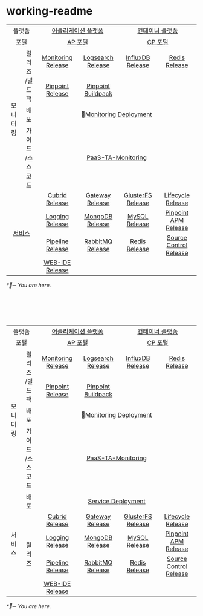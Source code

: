 # working-readme

<table>
  <tr>
    <td colspan=2 align=center>
      플랫폼
    </td>
    <td colspan=2 align=center>
      <a href="https://github.com/PaaS-TA/paasta-deployment">어플리케이션 플랫폼</a>
    </td>
    <td colspan=2 align=center>
      <a href="need_change">컨테이너 플랫폼</a>
    </td>
  </tr>
  <tr>
    <td colspan=2 align=center>
      포털
    </td>
    <td colspan=2 align=center>
      <a href="https://github.com/PaaS-TA/portal-deployment">AP 포털</a>
    </td>
    <td colspan=2 align=center>
      <a href="need_change">CP 포털</a>
    </td>
  </tr>
  <tr align=center>
    <td rowspan=4>모니터링</td>
    <td rowspan=2>릴리즈<br>/빌드팩</td>
    <td><a href="https://github.com/PaaS-TA/PaaS-TA-Monitoring-Release">Monitoring Release</a></td>
    <td><a href="https://github.com/PaaS-TA/paas-ta-monitoring-logsearch-release">Logsearch Release</a></td>
    <td><a href="https://github.com/PaaS-TA/paas-ta-monitoring-influxdb-release">InfluxDB Release</a></td>
    <td><a href="https://github.com/PaaS-TA/paas-ta-monitoring-redis-release">Redis Release</a></td>
  </tr>
  <tr align=center>
    <td><a href="https://github.com/PaaS-TA/PAAS-TA-PINPOINT-MONITORING-RELEASE">Pinpoint Release</td>
    <td><a href="https://github.com/PaaS-TA/PAAS-TA-PINPOINT-MONITORING-BUILDPACK">Pinpoint Buildpack</td>
    <td></td>
    <td></td>
  </tr>
  <tr align=center>
    <td>배포</td>
    <td colspan=4>🚩<a href="https://github.com/PaaS-TA/monitoring-deployment">Monitoring Deployment</td>
  </tr>
  <tr align=center>
    <td>가이드<br>/소스 코드</td>
    <td colspan=4><a href="https://github.com/PaaS-TA/PaaS-TA-Monitoring">PaaS-TA-Monitoring</a></td>
  </tr>
  </tr>
  <tr align=center>
    <td rowspan=4 colspan=2>
      <a href="https://github.com/PaaS-TA/service-deployment">서비스</a>
    </td>
    <td>
      <a href="https://github.com/PaaS-TA/PAAS-TA-CUBRID-RELEASE">Cubrid Release</a>
    </td>
    <td>
      <a href="https://github.com/PaaS-TA/PAAS-TA-API-GATEWAY-SERVICE-RELEASE">Gateway Release</a>
    </td>
    <td>
      <a href="https://github.com/PaaS-TA/PAAS-TA-GLUSTERFS-RELEASE">GlusterFS Release</a>
    </td>
    <td>
      <a href="https://github.com/PaaS-TA/PAAS-TA-APP-LIFECYCLE-SERVICE-RELEASE">Lifecycle Release</a>
    </td>
  </tr>
  <tr align=center>
    <td>
      <a href="https://github.com/PaaS-TA/PAAS-TA-LOGGING-SERVICE-RELEASE">Logging Release</a>
    </td>
    <td>
      <a href="https://github.com/PaaS-TA/PAAS-TA-MONGODB-SHARD-RELEASE">MongoDB Release</a>
    </td>
    <td>
      <a href="https://github.com/PaaS-TA/PAAS-TA-MYSQL-RELEASE">MySQL Release</a>
    </td>
    <td>
      <a href="https://github.com/PaaS-TA/PAAS-TA-PINPOINT-RELEASE">Pinpoint APM Release</a>
    </td>
  </tr>
  <tr align=center>
    <td>
      <a href="https://github.com/PaaS-TA/PAAS-TA-DELIVERY-PIPELINE-RELEASE">Pipeline Release</a>
    </td>
    <td align=center>
      <a href="https://github.com/PaaS-TA/rabbitmq-release">RabbitMQ Release</a>
    </td>
    <td>
      <a href="https://github.com/PaaS-TA/PAAS-TA-ON-DEMAND-REDIS-RELEASE">Redis Release</a>
    </td>
    <td>
      <a href="https://github.com/PaaS-TA/PAAS-TA-SOURCE-CONTROL-RELEASE">Source Control Release</a>
    </td>
  </tr>
  <tr align=center>
    <td>
      <a href="https://github.com/PaaS-TA/PAAS-TA-WEB-IDE-RELEASE-NEW">WEB-IDE Release</a>
    </td>
    <td>
    </td>
    <td>
    </td>
    <td>
    </td>
  </tr>
</table>
<i>*🚩─ You are here.</i>



  
  
<br><br><br><br>
  
  
  
<table>
  <tr>
    <td colspan=2 align=center>
      플랫폼
    </td>
    <td colspan=2 align=center>
      <a href="https://github.com/PaaS-TA/paasta-deployment">어플리케이션 플랫폼</a>
    </td>
    <td colspan=2 align=center>
      <a href="need_change">컨테이너 플랫폼</a>
    </td>
  </tr>
  <tr>
    <td colspan=2 align=center>
      포털
    </td>
    <td colspan=2 align=center>
      <a href="https://github.com/PaaS-TA/portal-deployment">AP 포털</a>
    </td>
    <td colspan=2 align=center>
      <a href="need_change">CP 포털</a>
    </td>
  </tr>
  <tr align=center>
    <td rowspan=4>모니터링</td>
    <td rowspan=2>릴리즈<br>/빌드팩</td>
    <td><a href="https://github.com/PaaS-TA/PaaS-TA-Monitoring-Release">Monitoring Release</a></td>
    <td><a href="https://github.com/PaaS-TA/paas-ta-monitoring-logsearch-release">Logsearch Release</a></td>
    <td><a href="https://github.com/PaaS-TA/paas-ta-monitoring-influxdb-release">InfluxDB Release</a></td>
    <td><a href="https://github.com/PaaS-TA/paas-ta-monitoring-redis-release">Redis Release</a></td>
  </tr>
  <tr align=center>
    <td><a href="https://github.com/PaaS-TA/PAAS-TA-PINPOINT-MONITORING-RELEASE">Pinpoint Release</td>
    <td><a href="https://github.com/PaaS-TA/PAAS-TA-PINPOINT-MONITORING-BUILDPACK">Pinpoint Buildpack</td>
    <td></td>
    <td></td>
  </tr>
  <tr align=center>
    <td>배포</td>
    <td colspan=4>🚩<a href="https://github.com/PaaS-TA/monitoring-deployment">Monitoring Deployment</td>
  </tr>
  <tr align=center>
    <td>가이드<br>/소스 코드</td>
    <td colspan=4><a href="https://github.com/PaaS-TA/PaaS-TA-Monitoring">PaaS-TA-Monitoring</a></td>
  </tr>
  </tr>
  <tr align=center>
    <td rowspan=5 colspan=1>
      서비스
    </td>
    <td rowspan=1 colspan=1>
      배포
    </td>
    <td rowspan=1 colspan=4>
      <a href="https://github.com/PaaS-TA/service-deployment">Service Deployment</a>
    </td>
  </tr>
  <tr align=center>
    <td rowspan=4 colspan=1>
      릴리즈
    </td>
    <td>
      <a href="https://github.com/PaaS-TA/PAAS-TA-CUBRID-RELEASE">Cubrid Release</a>
    </td>
    <td>
      <a href="https://github.com/PaaS-TA/PAAS-TA-API-GATEWAY-SERVICE-RELEASE">Gateway Release</a>
    </td>
    <td>
      <a href="https://github.com/PaaS-TA/PAAS-TA-GLUSTERFS-RELEASE">GlusterFS Release</a>
    </td>
    <td>
      <a href="https://github.com/PaaS-TA/PAAS-TA-APP-LIFECYCLE-SERVICE-RELEASE">Lifecycle Release</a>
    </td>
  </tr>
  <tr align=center>
    <td>
      <a href="https://github.com/PaaS-TA/PAAS-TA-LOGGING-SERVICE-RELEASE">Logging Release</a>
    </td>
    <td>
      <a href="https://github.com/PaaS-TA/PAAS-TA-MONGODB-SHARD-RELEASE">MongoDB Release</a>
    </td>
    <td>
      <a href="https://github.com/PaaS-TA/PAAS-TA-MYSQL-RELEASE">MySQL Release</a>
    </td>
    <td>
      <a href="https://github.com/PaaS-TA/PAAS-TA-PINPOINT-RELEASE">Pinpoint APM Release</a>
    </td>
  </tr>
  <tr align=center>
    <td>
      <a href="https://github.com/PaaS-TA/PAAS-TA-DELIVERY-PIPELINE-RELEASE">Pipeline Release</a>
    </td>
    <td align=center>
      <a href="https://github.com/PaaS-TA/rabbitmq-release">RabbitMQ Release</a>
    </td>
    <td>
      <a href="https://github.com/PaaS-TA/PAAS-TA-ON-DEMAND-REDIS-RELEASE">Redis Release</a>
    </td>
    <td>
      <a href="https://github.com/PaaS-TA/PAAS-TA-SOURCE-CONTROL-RELEASE">Source Control Release</a>
    </td>
  </tr>
  <tr align=center>
    <td>
      <a href="https://github.com/PaaS-TA/PAAS-TA-WEB-IDE-RELEASE-NEW">WEB-IDE Release</a>
    </td>
    <td>
    </td>
    <td>
    </td>
    <td>
    </td>
  </tr>
</table>
<i>*🚩─ You are here.</i>
